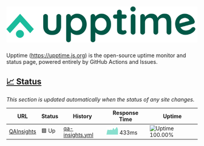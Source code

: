# [![Upptime](./assets/logo.svg)](https://upptime.js.org)

Upptime (https://upptime.js.org) is the open-source uptime monitor and status page, powered entirely by GitHub Actions and Issues.

## [📈 Status](https://upptime.js.org)

_This section is updated automatically when the status of any site changes._

<!--start: status pages-->

| URL | Status | History | Response Time | Uptime |
| --- | ------ | ------- | ------------- | ------ |
| [QAInsights](https://qainsights.com) | 🟩 Up | [qa-insights.yml](https://github.com/qainsights/UpTime/commits/master/history/qa-insights.yml) | <img alt="Response time graph" src="./graphs/qa-insights.png" height="20"> 433ms | ![Uptime 100.00%](https://img.shields.io/endpoint?url=https%3A%2F%2Fraw.githubusercontent.com%2Fqainsights%2FUpTime%2Fmaster%2Fapi%2Fqa-insights%2Fuptime.json)

<!--end: status pages-->
